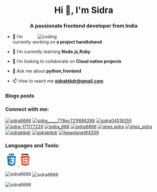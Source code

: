 
<h1 align="center">Hi 👋, I'm Sidra</h1>
<h3 align="center">A passionate frontend developer from India</h3>
<img align="right" alt="coding" width="400" src="https://images.app.goo.gl/ubVMcbvof7CUfBVB7"/>
 

- 🔭 I’m currently working on **a project handtohand**

- 🌱 I’m currently learning **Node.js,Ruby**

- 👯 I’m looking to collaborate on **Cloud native projects**

- 💬 Ask me about **python,frontend**

- 📫 How to reach me **sidraktkdr@gmail.com**

### Blogs posts
<!-- BLOG-POST-LIST:START -->
<!-- BLOG-POST-LIST:END -->

<h3 align="left">Connect with me:</h3>
<p align="left">
<a href="https://codepen.io/sidra6666" target="blank"><img align="center" src="https://raw.githubusercontent.com/rahuldkjain/github-profile-readme-generator/master/src/images/icons/Social/codepen.svg" alt="sidra6666" height="30" width="40" /></a>
<a href="https://dev.to/sidra_____778ec721f686268" target="blank"><img align="center" src="https://raw.githubusercontent.com/rahuldkjain/github-profile-readme-generator/master/src/images/icons/Social/devto.svg" alt="sidra_____778ec721f686268" height="30" width="40" /></a>
<a href="https://twitter.com/sidra04519255" target="blank"><img align="center" src="https://raw.githubusercontent.com/rahuldkjain/github-profile-readme-generator/master/src/images/icons/Social/twitter.svg" alt="sidra04519255" height="30" width="40" /></a>
<a href="https://linkedin.com/in/sidra-171177229" target="blank"><img align="center" src="https://raw.githubusercontent.com/rahuldkjain/github-profile-readme-generator/master/src/images/icons/Social/linked-in-alt.svg" alt="sidra-171177229" height="30" width="40" /></a>
<a href="https://codesandbox.com/sidra_666" target="blank"><img align="center" src="https://raw.githubusercontent.com/rahuldkjain/github-profile-readme-generator/master/src/images/icons/Social/codesandbox.svg" alt="sidra_666" height="30" width="40" /></a>
<a href="https://kaggle.com/sidra6666" target="blank"><img align="center" src="https://raw.githubusercontent.com/rahuldkjain/github-profile-readme-generator/master/src/images/icons/Social/kaggle.svg" alt="sidra6666" height="30" width="40" /></a>
<a href="https://instagram.com/shes.sidra" target="blank"><img align="center" src="https://raw.githubusercontent.com/rahuldkjain/github-profile-readme-generator/master/src/images/icons/Social/instagram.svg" alt="shes.sidra" height="30" width="40" /></a>
<a href="https://www.youtube.com/c/shes_sidra" target="blank"><img align="center" src="https://raw.githubusercontent.com/rahuldkjain/github-profile-readme-generator/master/src/images/icons/Social/youtube.svg" alt="shes_sidra" height="30" width="40" /></a>
<a href="https://www.hackerrank.com/sidraktkdr" target="blank"><img align="center" src="https://raw.githubusercontent.com/rahuldkjain/github-profile-readme-generator/master/src/images/icons/Social/hackerrank.svg" alt="sidraktkdr" height="30" width="40" /></a>
<a href="https://www.leetcode.com/sidraktkdr" target="blank"><img align="center" src="https://raw.githubusercontent.com/rahuldkjain/github-profile-readme-generator/master/src/images/icons/Social/leet-code.svg" alt="sidraktkdr" height="30" width="40" /></a>
<a href="https://discord.gg/hewplanet#4339" target="blank"><img align="center" src="https://raw.githubusercontent.com/rahuldkjain/github-profile-readme-generator/master/src/images/icons/Social/discord.svg" alt="hewplanet#4339" height="30" width="40" /></a>
</p>

<h3 align="left">Languages and Tools:</h3>
<p align="left"> <a href="https://www.w3schools.com/css/" target="_blank" rel="noreferrer"> <img src="https://raw.githubusercontent.com/devicons/devicon/master/icons/css3/css3-original-wordmark.svg" alt="css3" width="40" height="40"/> </a> <a href="https://www.w3.org/html/" target="_blank" rel="noreferrer"> <img src="https://raw.githubusercontent.com/devicons/devicon/master/icons/html5/html5-original-wordmark.svg" alt="html5" width="40" height="40"/> </a> </p>

<p><img align="left" src="https://github-readme-stats.vercel.app/api/top-langs?username=sidra6666&show_icons=true&locale=en&layout=compact" alt="sidra6666" /></p>

<p>&nbsp;<img align="center" src="https://github-readme-stats.vercel.app/api?username=sidra6666&show_icons=true&locale=en" alt="sidra6666" /></p>

<p><img align="center" src="https://github-readme-streak-stats.herokuapp.com/?user=sidra6666&" alt="sidra6666" /></p>
